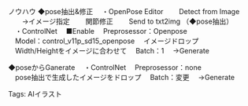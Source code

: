 ノウハウ ◆pose抽出&修正 　・OpenPose Editor 　　Detect from Image  
　　→イメージ指定 　　関節修正 　　Send to txt2img （◆pose抽出）  
　・ControlNet 　■Enable 　Preprosessor：Openpose  
　Model：control_v11p_sd15_openpose 　イメージドロップ  
　Width/Heightをイメージに合わせて 　Batch：1 　→Generate  

◆poseからGanerate 　・ControlNet 　Preprosessor：none  
　pose抽出で生成したイメージをドロップ 　Batch：変更 　→Generate  

Tags: AIイラスト